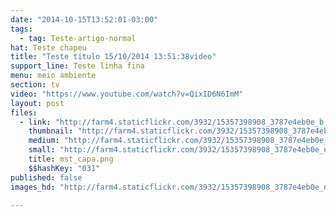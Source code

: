 ```yaml
---
date: "2014-10-15T13:52:01-03:00"
tags:
  - tag: Teste-artigo-normal
hat: Teste chapeu
title: "Teste titulo 15/10/2014 13:51:38video"
support_line: Teste linha fina
menu: meio ambiente
section: tv
video: "https://www.youtube.com/watch?v=QixID6N6ImM"
layout: post
files:
  - link: "http://farm4.staticflickr.com/3932/15357398908_3787e4eb0e_b.jpg"
    thumbnail: "http://farm4.staticflickr.com/3932/15357398908_3787e4eb0e_t.jpg"
    medium: "http://farm4.staticflickr.com/3932/15357398908_3787e4eb0e_z.jpg"
    small: "http://farm4.staticflickr.com/3932/15357398908_3787e4eb0e_n.jpg"
    title: mst_capa.png
    $$hashKey: "031"
published: false
images_hd: "http://farm4.staticflickr.com/3932/15357398908_3787e4eb0e_n.jpg"

---
```

